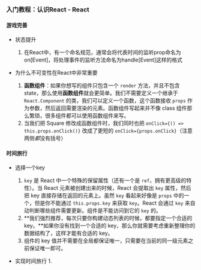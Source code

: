 ### 入门教程：认识React - React

#### 游戏完善

+ 状态提升

  1. 在React中，有一个命名规范，通常会将代表时间的监听prop命名为on[Event]，将处理事件的监听方法命名为handle[Event]这样的格式

+ 为什么不可变性在React中非常重要
  1. **函数组件**：如果你想写的组件只包含一个 `render` 方法，并且不包含 state，那么使用**函数组件**就会更简单。我们不需要定义一个继承于 `React.Component` 的类，我们可以定义一个函数，这个函数接收 `props` 作为参数，然后返回需要渲染的元素。函数组件写起来并不像 class 组件那么繁琐，很多组件都可以使用函数组件来写。
  2. 当我们把 Square 修改成函数组件时，我们同时也把 `onClick={() => this.props.onClick()}` 改成了更短的 `onClick={props.onClick}`（注意两侧*都*没有括号）

#### 时间旅行

+ 选择一个key
  1. `key` 是 React 中一个特殊的保留属性（还有一个是 `ref`，拥有更高级的特性）。当 React 元素被创建出来的时候，React 会提取出 `key` 属性，然后把 key 直接存储在返回的元素上。虽然 `key` 看起来好像是 `props` 中的一个，但是你不能通过 `this.props.key` 来获取 `key`。React 会通过 `key` 来自动判断哪些组件需要更新。组件是不能访问到它的 `key` 的。
  2. **我们强烈推荐，每次只要你构建动态列表的时候，都要指定一个合适的 key。**如果你没有找到一个合适的 key，那么你就需要考虑重新整理你的数据结构了，这样才能有合适的 key。
  3. 组件的 key 值并不需要在全局都保证唯一，只需要在当前的同一级元素之前保证唯一即可。

+ 实现时间旅行
  1. 

